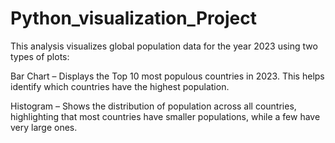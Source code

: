 # Python_visualization_Project

This analysis visualizes global population data for the year 2023 using two types of plots:

Bar Chart – Displays the Top 10 most populous countries in 2023. This helps identify which countries have the highest population.

Histogram – Shows the distribution of population across all countries, highlighting that most countries have smaller populations, while a few have very large ones.

